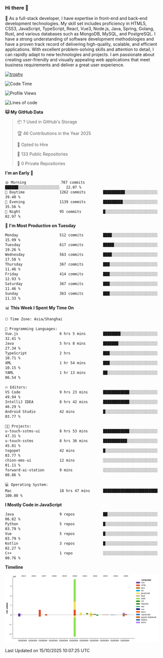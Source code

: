 ### Hi there 👋

🌱 As a full-stack developer, I have expertise in front-end and back-end development technologies. My skill set includes proficiency in HTML5, CSS3, JavaScript, TypeScript, React, Vue3, Node.js, Java, Spring, Golang, Rust, and various databases such as MongoDB, MySQL, and PostgreSQL. I have a strong understanding of software development methodologies and have a proven track record of delivering high-quality, scalable, and efficient applications. With excellent problem-solving skills and attention to detail, I can rapidly adapt to new technologies and projects. I am passionate about creating user-friendly and visually appealing web applications that meet business requirements and deliver a great user experience.

[![trophy](https://github-profile-trophy.vercel.app/?username=elton&rank=SECRET,SSS,SS,S,AAA,AA,A&theme=onedark&no-frame=true&margin-w=10)](https://github.com/ryo-ma/github-profile-trophy)

<!--START_SECTION:waka-->
![Code Time](http://img.shields.io/badge/Code%20Time-1%2C986%20hrs%2043%20mins-blue)

![Profile Views](http://img.shields.io/badge/Profile%20Views-0-blue)

![Lines of code](https://img.shields.io/badge/From%20Hello%20World%20I%27ve%20Written-5.9%20million%20lines%20of%20code-blue)

**🐱 My GitHub Data** 

> 📦 ? Used in GitHub's Storage 
 > 
> 🏆 46 Contributions in the Year 2025
 > 
> 💼 Opted to Hire
 > 
> 📜 133 Public Repositories 
 > 
> 🔑 0 Private Repositories 
 > 
**I'm an Early 🐤** 

```text
🌞 Morning                707 commits         ██████░░░░░░░░░░░░░░░░░░░   22.07 % 
🌆 Daytime                1262 commits        ██████████░░░░░░░░░░░░░░░   39.40 % 
🌃 Evening                1139 commits        █████████░░░░░░░░░░░░░░░░   35.56 % 
🌙 Night                  95 commits          █░░░░░░░░░░░░░░░░░░░░░░░░   02.97 % 
```
📅 **I'm Most Productive on Tuesday** 

```text
Monday                   512 commits         ████░░░░░░░░░░░░░░░░░░░░░   15.99 % 
Tuesday                  617 commits         █████░░░░░░░░░░░░░░░░░░░░   19.26 % 
Wednesday                563 commits         ████░░░░░░░░░░░░░░░░░░░░░   17.58 % 
Thursday                 367 commits         ███░░░░░░░░░░░░░░░░░░░░░░   11.46 % 
Friday                   414 commits         ███░░░░░░░░░░░░░░░░░░░░░░   12.93 % 
Saturday                 367 commits         ███░░░░░░░░░░░░░░░░░░░░░░   11.46 % 
Sunday                   363 commits         ███░░░░░░░░░░░░░░░░░░░░░░   11.33 % 
```


📊 **This Week I Spent My Time On** 

```text
🕑︎ Time Zone: Asia/Shanghai

💬 Programming Languages: 
Vue.js                   6 hrs 5 mins        ████████░░░░░░░░░░░░░░░░░   32.41 % 
Java                     5 hrs 8 mins        ███████░░░░░░░░░░░░░░░░░░   27.34 % 
TypeScript               2 hrs               ███░░░░░░░░░░░░░░░░░░░░░░   10.71 % 
XML                      1 hr 54 mins        ███░░░░░░░░░░░░░░░░░░░░░░   10.15 % 
YAML                     1 hr 13 mins        ██░░░░░░░░░░░░░░░░░░░░░░░   06.54 % 

🔥 Editors: 
VS Code                  9 hrs 23 mins       ████████████░░░░░░░░░░░░░   49.94 % 
IntelliJ IDEA            8 hrs 42 mins       ████████████░░░░░░░░░░░░░   46.29 % 
Android Studio           42 mins             █░░░░░░░░░░░░░░░░░░░░░░░░   03.77 % 

🐱‍💻 Projects: 
u-touch-sstms-ui         8 hrs 53 mins       ████████████░░░░░░░░░░░░░   47.31 % 
u-touch-sstms            8 hrs 36 mins       ███████████░░░░░░░░░░░░░░   45.81 % 
togopet                  42 mins             █░░░░░░░░░░░░░░░░░░░░░░░░   03.77 % 
chion-ems-ui             12 mins             ░░░░░░░░░░░░░░░░░░░░░░░░░   01.11 % 
forward-ai-station       9 mins              ░░░░░░░░░░░░░░░░░░░░░░░░░   00.86 % 

💻 Operating System: 
Mac                      18 hrs 47 mins      █████████████████████████   100.00 % 
```

**I Mostly Code in JavaScript** 

```text
Java                     9 repos             ██░░░░░░░░░░░░░░░░░░░░░░░   06.82 % 
Python                   5 repos             █░░░░░░░░░░░░░░░░░░░░░░░░   03.79 % 
Vue                      5 repos             █░░░░░░░░░░░░░░░░░░░░░░░░   03.79 % 
Kotlin                   3 repos             █░░░░░░░░░░░░░░░░░░░░░░░░   02.27 % 
C++                      1 repo              ░░░░░░░░░░░░░░░░░░░░░░░░░   00.76 % 
```



**Timeline**

![Lines of Code chart](https://raw.githubusercontent.com/elton/elton/main/assets/bar_graph.png)


 Last Updated on 15/10/2025 10:07:25 UTC
<!--END_SECTION:waka-->

<!--
**elton/elton** is a ✨ _special_ ✨ repository because its `README.md` (this file) appears on your GitHub profile.

Here are some ideas to get you started:

- 🔭 I’m currently working on ...
- 🌱 I’m currently learning ...
- 👯 I’m looking to collaborate on ...
- 🤔 I’m looking for help with ...
- 💬 Ask me about ...
- 📫 How to reach me: ...
- 😄 Pronouns: ...
- ⚡ Fun fact: ...
-->
